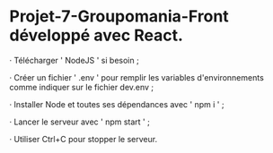 # Projet-7-Groupomania-Front développé avec React.

· Télécharger ' NodeJS ' si besoin ;

· Créer un fichier ' .env ' pour remplir les variables d'environnements comme indiquer sur le fichier dev.env ;

· Installer Node et toutes ses dépendances avec ' npm i ' ;

· Lancer le serveur avec ' npm start ' ;

· Utiliser Ctrl+C pour stopper le serveur.